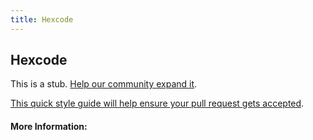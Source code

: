 ```yaml
---
title: Hexcode
---
```


## Hexcode

This is a stub. [Help our community expand it](https://github.com/freecodecamp/guides/tree/master/src/pages/articles/computer-science/hexcode/index.md).

[This quick style guide will help ensure your pull request gets accepted](https://github.com/freeCodeCamp/guides/blob/master/README.md).

<!-- The article goes here, in GitHub-flavored Markdown. Feel free to add YouTube videos, images, and CodePen/JSBin embeds  -->

#### More Information:
<!-- Please add any articles you think might be helpful to read before writing the article -->


